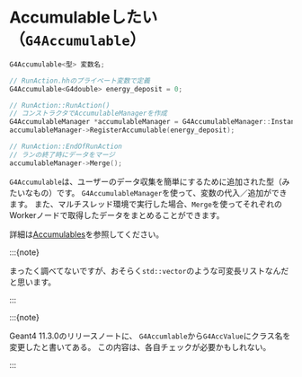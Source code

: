 # Accumulableしたい（``G4Accumulable``）

```cpp
G4Accumulable<型> 変数名;

// RunAction.hhのプライベート変数で定義
G4Accumulable<G4double> energy_deposit = 0;

// RunAction::RunAction()
// コンストラクタでAccumulableManagerを作成
G4AccumulableManager *accumulableManager = G4AccumulableManager::Instance()
accumulableManager->RegisterAccumulable(energy_deposit);

// RunAction::EndOfRunAction
// ランの終了時にデータをマージ
accumulableManager->Merge();
```

``G4Accumulable``は、ユーザーのデータ収集を簡単にするために追加された型（みたいなもの）です。
``G4AccumulableManager``を使って、変数の代入／追加ができます。
また、マルチスレッド環境で実行した場合、``Merge``を使ってそれぞれのWorkerノードで取得したデータをまとめることができます。

詳細は[Accumulables](https://geant4-userdoc.web.cern.ch/UsersGuides/ForApplicationDeveloper/html/Analysis/accumulables.html)を参照してください。

:::{note}

まったく調べてないですが、おそらく``std::vector``のような可変長リストなんだと思います。

:::

:::{note}

Geant4 11.3.0のリリースノートに、
`G4Accumlable`から`G4AccValue`にクラス名を変更したと書いてある。
この内容は、各自チェックが必要かもしれない。

:::
